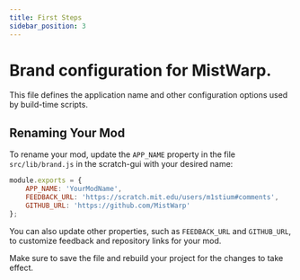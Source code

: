 ```yaml
---
title: First Steps
sidebar_position: 3
---
```


# Brand configuration for MistWarp.

This file defines the application name and other configuration options used by build-time scripts.

## Renaming Your Mod
To rename your mod, update the `APP_NAME` property in the file `src/lib/brand.js` in the scratch-gui with your desired name:

```js
module.exports = {
    APP_NAME: 'YourModName',
    FEEDBACK_URL: 'https://scratch.mit.edu/users/m1stium#comments',
    GITHUB_URL: 'https://github.com/MistWarp'
};
```

You can also update other properties, such as `FEEDBACK_URL` and `GITHUB_URL`, to customize feedback and repository links for your mod.

Make sure to save the file and rebuild your project for the changes to take effect.